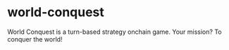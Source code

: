 # world-conquest
World Conquest is a turn-based strategy onchain game. Your mission? To conquer the world!
